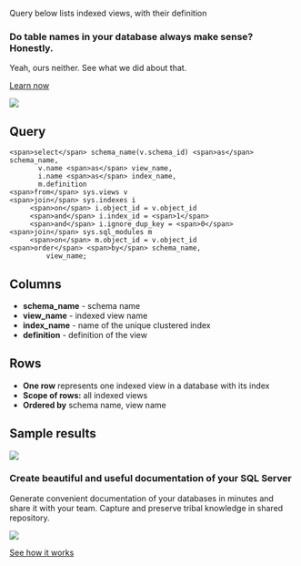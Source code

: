 Query below lists indexed views, with their definition

### Do table names in your database always make sense? Honestly.

Yeah, ours neither. See what we did about that.

[Learn now](https://dataedo.com/blog/confused-when-trying-to-work-with-databases?cta=kb-query-table-names)

[![](https://dataedo.com/asset/img/markdown/docs/test-article/edca6a29318bb7640068f5c69a5af4ba.png#center)](https://dataedo.com/blog/confused-when-trying-to-work-with-databases?cta=kb-query-table-names)

## Query

```
<span>select</span> schema_name(v.schema_id) <span>as</span> schema_name,
       v.name <span>as</span> view_name,
       i.name <span>as</span> index_name,
       m.definition
<span>from</span> sys.views v
<span>join</span> sys.indexes i
     <span>on</span> i.object_id = v.object_id
     <span>and</span> i.index_id = <span>1</span>
     <span>and</span> i.ignore_dup_key = <span>0</span>
<span>join</span> sys.sql_modules m
     <span>on</span> m.object_id = v.object_id
<span>order</span> <span>by</span> schema_name,
         view_name;
```

## Columns

-   **schema\_name** - schema name
-   **view\_name** - indexed view name
-   **index\_name** - name of the unique clustered index
-   **definition** - definition of the view

## Rows

-   **One row** represents one indexed view in a database with its index
-   **Scope of rows:** all indexed views
-   **Ordered by** schema name, view name

## Sample results

![](https://dataedo.com/asset/img/kb/query/sql-server/indexed-views.png)

### Create beautiful and useful documentation of your SQL Server

Generate convenient documentation of your databases in minutes and share it with your team. Capture and preserve tribal knowledge in shared repository.

[![](https://dataedo.com/asset/img/markdown/docs/test-article/30c11fa4b210f11740f56e85ca8bf9c6.gif)](https://demo.dataedo.com/)

[See how it works](https://demo.dataedo.com/)